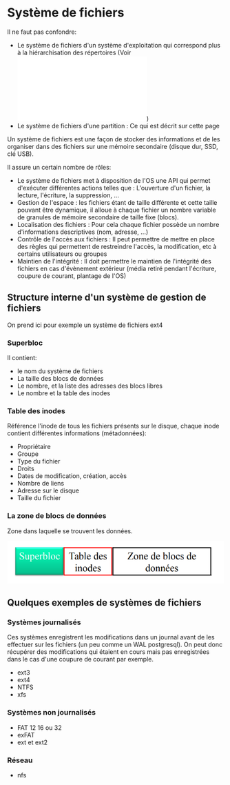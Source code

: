 # Système de fichiers

Il ne faut pas confondre:
- Le système de fichiers d'un système d'exploitation qui correspond plus à la hiérarchisation des répertoires (Voir ![Système de fichiers Linux](./os_linux_systeme_fichiers.md))
- Le système de fichiers d'une partition : Ce qui est décrit sur cette page

Un système de fichiers est une façon de stocker des informations et de les organiser dans des fichiers sur une mémoire secondaire (disque dur, SSD, clé USB).  

Il assure un certain nombre de rôles:
- Le système de fichiers met à disposition de l'OS une API qui permet d'exécuter différentes actions telles que : L'ouverture d'un fichier, la lecture, l'écriture, la suppression, ...
- Gestion de l'espace : les fichiers étant de taille différente et cette taille pouvant être dynamique, il alloue à chaque fichier un nombre variable de granules de mémoire secondaire de taille fixe (blocs).
- Localisation des fichiers : Pour cela chaque fichier possède un nombre d'informations descriptives (nom, adresse, ...)
- Contrôle de l'accès aux fichiers : Il peut permettre de mettre en place des règles qui permettent de restreindre l'accès, la modification, etc à certains utilisateurs ou groupes
- Maintien de l'intégrité : Il doit permettre le maintien de l'intégrité des fichiers en cas d'évènement extérieur (média retiré pendant l'écriture, coupure de courant, plantage de l'OS)

## Structure interne d'un système de gestion de fichiers

On prend ici pour exemple un système de fichiers ext4

### Superbloc

Il contient:
- le nom du système de fichiers
- La taille des blocs de données
- Le nombre, et la liste des adresses des blocs libres
- Le nombre et la table des inodes

### Table des inodes

Référence l'inode de tous les fichiers présents sur le disque, chaque inode contient différentes informations (métadonnées):
- Propriétaire
- Groupe
- Type du fichier
- Droits
- Dates de modification, création, accès
- Nombre de liens
- Adresse sur le disque
- Taille du fichier

### La zone de blocs de données

Zone dans laquelle se trouvent les données.

![Schéma systeme de fichiers](../../images/schema_systeme_fichiers.png)

## Quelques exemples de systèmes de fichiers

### Systèmes journalisés
Ces systèmes enregistrent les modifications dans un journal avant de les effectuer sur les fichiers (un peu comme un WAL postgresql). On peut donc récupérer des modifications qui étaient en cours mais pas enregistrées dans le cas d'une coupure de courant par exemple.

- ext3
- ext4
- NTFS
- xfs

### Systèmes non journalisés
- FAT 12 16 ou 32
- exFAT
- ext et ext2

### Réseau
- nfs
